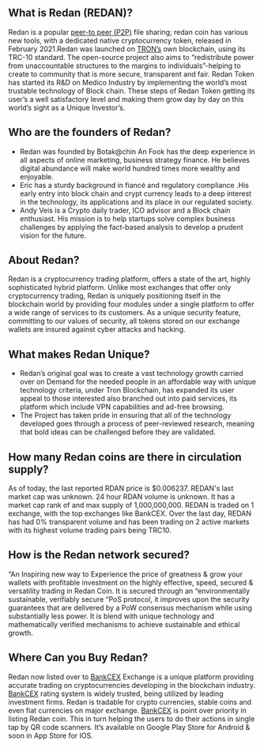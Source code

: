 ## What is Redan (REDAN)?
  Redan is a popular [peer-to peer (P2P)]( https://coinmarketcap.com/alexandria/glossary/peer-to-peer-p2p) file sharing; redan coin has various new tools, with a dedicated native cryptocurrency token, released in February 2021.Redan was launched on [TRON’s](https://coinmarketcap.com/currencies/tron) own blockchain, using its TRC-10 standard. The open-source project also aims to “redistribute power from unaccountable structures to the margins to individuals”-helping to create to community that is more secure, transparent and fair. Redan Token has started its R&D on Medico Industry by implementing the world’s most trustable technology of Block chain. These steps of Redan Token getting its user’s a well satisfactory level and making them grow day by day on this world’s sight as a Unique Investor’s.
  
## Who are the founders of Redan?
  * Redan was founded by Botak@chin An Fook has the deep experience in all aspects of online marketing, business strategy finance. He believes digital abundance will make world hundred times more wealthy and enjoyable. 
  * Eric has a sturdy background in fiancé and regulatory compliance .His early entry into block chain and crypt currency leads to a deep interest in the technology, its applications and its place in our regulated society.
  * Andy Veis is a Crypto daily trader, ICO advisor and a Block chain enthusiast. His mission is to help startups solve complex business challenges by applying the fact-based analysis to develop a prudent vision for the future.

## About Redan?
  Redan is a cryptocurrency trading platform, offers a state of the art, highly sophisticated hybrid platform. Unlike most exchanges that offer only cryptocurrency trading, Redan is uniquely positioning itself in the blockchain world by providing four modules under a single platform to offer a wide range of services to its customers. As a unique security feature, committing to our values of security, all tokens stored on our exchange wallets are insured against cyber attacks and hacking.

## What makes Redan Unique?
  * Redan’s original goal was to create a vast technology growth carried over on Demand for the needed people in an affordable way with unique technology criteria, under Tron Blockchain, has expanded its user appeal to those interested also branched out into paid services, its platform which include VPN capabilities and ad-free browsing.
  * The Project has taken pride in ensuring that all of the technology developed goes through a process of peer-reviewed research, meaning that bold ideas can be challenged before they are validated.

## How many Redan coins are there in circulation supply?
  As of today, the last reported RDAN price is $0.006237. REDAN's last market cap was unknown. 24 hour RDAN volume is unknown. It has a market cap rank of and max supply of 1,000,000,000. REDAN is traded on 1 exchange, with the top exchanges like BankCEX. Over the last day, REDAN has had 0% transparent volume and has been trading on 2 active markets with its highest volume trading pairs being TRC10.

## How is the Redan network secured?
  “An Inspiring new way to Experience the price of greatness & grow your wallets with profitable investment on the highly effective, speed, secured & versatility trading in Redan Coin. It is secured through an “environmentally sustainable, verifiably secure “PoS protocol, it improves upon the security guarantees that are delivered by a PoW consensus mechanism while using substantially less power. It is blend with unique technology and mathematically verified mechanisms to achieve sustainable and ethical growth.

## Where Can you Buy Redan?
  Redan now listed over to [BankCEX](https://bankcex.com) Exchange is a unique platform providing accurate trading on cryptocurrencies developing in the blockchain industry. [BankCEX](https://bankcex.com) rating system is widely trusted, being utilized by leading investment firms. Redan is tradable for crypto currencies, stable coins and even fiat currencies on major exchange. [BankCEX](https://bankcex.com) is point over priority in listing Redan coin. This in turn helping the users to do their actions in single tap by QR code scanners. It’s available on Google Play Store for Android & soon in App Store for IOS.
